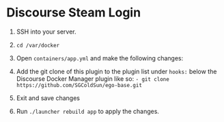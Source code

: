 Discourse Steam Login
=====================

1. SSH into your server.

2. `cd /var/docker`

3. Open `containers/app.yml` and make the following changes:

  1. Add the git clone of this plugin to the plugin list under `hooks:` below the Discourse Docker Manager plugin like so: `- git clone https://github.com/SGColdSun/ego-base.git`

  2. Exit and save changes

4. Run `./launcher rebuild app` to apply the changes.
